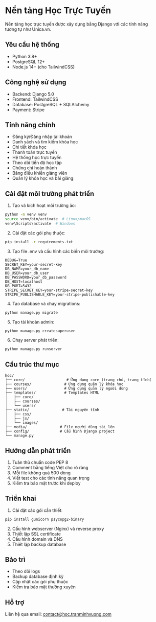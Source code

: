 # Nền tảng Học Trực Tuyến

Nền tảng học trực tuyến được xây dựng bằng Django với các tính năng tương tự như Unica.vn.

## Yêu cầu hệ thống

- Python 3.8+
- PostgreSQL 12+
- Node.js 14+ (cho TailwindCSS)

## Công nghệ sử dụng

- Backend: Django 5.0
- Frontend: TailwindCSS
- Database: PostgreSQL + SQLAlchemy
- Payment: Stripe

## Tính năng chính

- Đăng ký/Đăng nhập tài khoản
- Danh sách và tìm kiếm khóa học
- Chi tiết khóa học
- Thanh toán trực tuyến
- Hệ thống học trực tuyến
- Theo dõi tiến độ học tập
- Chứng chỉ hoàn thành
- Bảng điều khiển giảng viên
- Quản lý khóa học và bài giảng

## Cài đặt môi trường phát triển

1. Tạo và kích hoạt môi trường ảo:
```bash
python -m venv venv
source venv/bin/activate  # Linux/macOS
venv\Scripts\activate  # Windows
```

2. Cài đặt các gói phụ thuộc:
```bash
pip install -r requirements.txt
```

3. Tạo file .env và cấu hình các biến môi trường:
```
DEBUG=True
SECRET_KEY=your-secret-key
DB_NAME=your_db_name
DB_USER=your_db_user
DB_PASSWORD=your_db_password
DB_HOST=localhost
DB_PORT=5432
STRIPE_SECRET_KEY=your-stripe-secret-key
STRIPE_PUBLISHABLE_KEY=your-stripe-publishable-key
```

4. Tạo database và chạy migrations:
```bash
python manage.py migrate
```

5. Tạo tài khoản admin:
```bash
python manage.py createsuperuser
```

6. Chạy server phát triển:
```bash
python manage.py runserver
```

## Cấu trúc thư mục

```
hoc/
├── core/                   # Ứng dụng core (trang chủ, trang tĩnh)
├── courses/               # Ứng dụng quản lý khóa học
├── users/                 # Ứng dụng quản lý người dùng
├── templates/             # Templates HTML
│   ├── core/
│   ├── courses/
│   └── users/
├── static/               # Tài nguyên tĩnh
│   ├── css/
│   ├── js/
│   └── images/
├── media/               # File người dùng tải lên
├── config/              # Cấu hình Django project
└── manage.py
```

## Hướng dẫn phát triển

1. Tuân thủ chuẩn code PEP 8
2. Comment bằng tiếng Việt cho rõ ràng
3. Mỗi file không quá 500 dòng
4. Viết test cho các tính năng quan trọng
5. Kiểm tra bảo mật trước khi deploy

## Triển khai

1. Cài đặt các gói cần thiết:
```bash
pip install gunicorn psycopg2-binary
```

2. Cấu hình webserver (Nginx) và reverse proxy
3. Thiết lập SSL certificate
4. Cấu hình domain và DNS
5. Thiết lập backup database

## Bảo trì

- Theo dõi logs
- Backup database định kỳ
- Cập nhật các gói phụ thuộc
- Kiểm tra bảo mật thường xuyên

## Hỗ trợ

Liên hệ qua email: contact@hoc.tranminhvuong.com